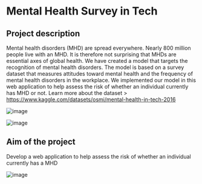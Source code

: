 # Mental Health Survey in Tech

## Project description

Mental health disorders (MHD) are spread everywhere. Nearly 800 million people live with an MHD. It is therefore not surprising that MHDs are essential axes of global health. We have created a model that targets the recognition of mental health disorders. The model is based on a survey dataset that measures attitudes toward mental health and the frequency of mental health disorders in the workplace. We implemented our model in this web application to help assess the risk of whether an individual currently has MHD or not. Learn more about the dataset > https://www.kaggle.com/datasets/osmi/mental-health-in-tech-2016

![image](https://user-images.githubusercontent.com/97614389/172569662-17cc0542-2405-4249-a6a0-b300771cacb2.png)

![image](https://user-images.githubusercontent.com/97614389/172569882-d75f5b6f-2d33-4b72-9a7c-5b3aefed3173.png)

## Aim of the project

Develop a web application to help assess the risk of whether an individual currently has a MHD

![image](https://user-images.githubusercontent.com/97614389/172571108-72057f32-8ed0-4f82-b517-55e70aa43ef3.png)




